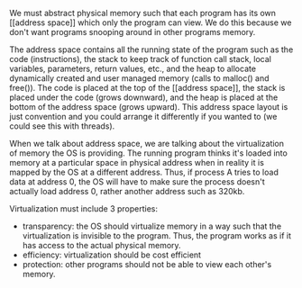 We must abstract physical memory such that each program has its own [[address space]] which only the program can view. We do this because we don't want programs snooping around in other programs memory. 

The address space contains all the running state of the program such as the code (instructions), the stack to keep track of function call stack, local variables, parameters, return values, etc., and the heap to allocate dynamically created and user managed memory (calls to malloc() and free()). The code is placed at the top of the [[address space]], the stack is placed under the code (grows downward), and the heap is placed at the bottom of the address space (grows upward). This address space layout is just convention and you could arrange it differently if you wanted to (we could see this with threads).

When we talk about address space, we are talking about the virtualization of memory the OS is providing. The running program thinks it's loaded into memory at a particular space in physical address when in reality it is mapped by the OS at a different address. Thus, if process A tries to load data at address 0, the OS will have to make sure the process doesn't actually load address 0, rather another address such as 320kb. 

Virtualization must include 3 properties:
- transparency: the OS should virtualize memory in a way such that the virtualization is invisible to the program. Thus, the program works as if it has access to the actual physical memory.
- efficiency: virtualization should be cost efficient
- protection: other programs should not be able to view each other's memory.